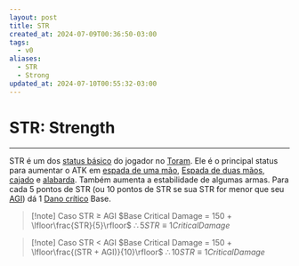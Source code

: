 ```yaml
---
layout: post
title: STR
created_at: 2024-07-09T00:36:50-03:00
tags:
  - v0
aliases:
  - STR
  - Strong
updated_at: 2024-07-10T00:55:32-03:00
---
```

# STR: Strength
---
STR é um dos [status básico](api/2024/07/2024-07-09-Toram_Status_basico.md) do jogador no [Toram](_draft/2024/07/2024-07-06-Toram.md). Ele é o principal status para aumentar o ATK em [espada de uma mão](_insight/2024/07/2024-07-09-Toram_One_Handed_Sword.md), [Espada de duas mãos](_insight/2024/07/2024-07-09-Toram_Two_Handed_Sword.md), [cajado](_insight/2024/07/2024-07-09-Toram_Staff.md) e [alabarda](_insight/2024/07/2024-07-09-Toram_Halberd.md). Também aumenta a estabilidade de algumas armas. Para cada 5 pontos de STR (ou 10 pontos de STR se sua STR for menor que seu [AGI](_insight/2024/07/2024-07-09-Toram_AGI.md)) dá 1 [Dano crítico](_insight/2024/07/2024-07-10-Toram_Dano_Critico.md) Base.

> [!note] Caso STR $\ge$ AGI
> $Base Critical Damage = 150 + \lfloor\frac{STR}{5}\rfloor$
> $\therefore 5 STR \equiv 1 Critical Damage$

> [!note] Caso STR < AGI
> $Base Critical Damage = 150 + \lfloor\frac{(STR + AGI)}{10}\rfloor$
> $\therefore 10 STR \equiv 1 Critical Damage$
  